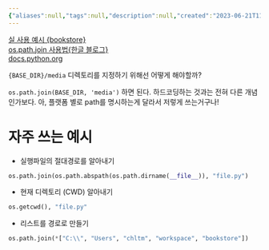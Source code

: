 ```yaml
---
{"aliases":null,"tags":null,"description":null,"created":"2023-06-21T11:35:55","updated":"2023-07-15T21:33:03","title":"python os.path.join","dg-publish":true,"permalink":"/docs/python os.path.join/","dgPassFrontmatter":true}
---
```


[실 사용 예시 {bookstore}](https://github.com/ESTsoft-Book-Project/bookstore/pull/44/files#diff-4392745abac424baa573e9c60413308af753eb912be194dfc224f1e71e81ef98R133)  
[os.path.join 사용법{한글 블로그}](https://engineer-mole.tistory.com/188)  
[docs.python.org](https://docs.python.org/3/library/os.path.html)

`{BASE_DIR}/media` 디렉토리를 지정하기 위해선 어떻게 해야할까?

`os.path.join(BASE_DIR, 'media')` 하면 된다. 하드코딩하는 것과는 전혀 다른 개념인가보다. 아, 플랫폼 별로 path를 명시하는게 달라서 저렇게 쓰는거구나!

# 자주 쓰는 예시

- 실행파일의 절대경로를 알아내기

```python
os.path.join(os.path.abspath(os.path.dirname(__file__)), "file.py")
```

- 현재 디렉토리 (CWD) 알아내기

```python
os.getcwd(), "file.py"
```

- 리스트를 경로로 만들기

```python
os.path.join(*["C:\\", "Users", "chltm", "workspace", "bookstore"])
```
